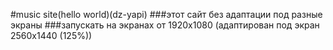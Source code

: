 #music site(hello world)(dz-yapi)
###этот сайт без адаптации под разные экраны
###запускать на экранах от 1920х1080 (адаптирован под экран 2560х1440 (125%))
